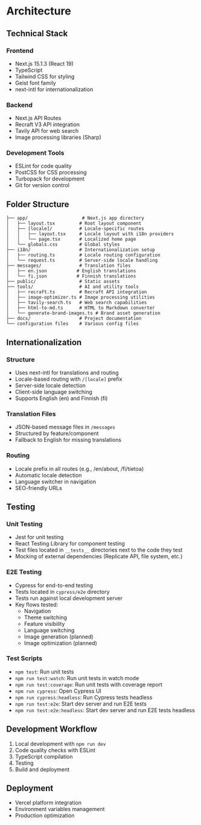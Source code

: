 # Architecture

## Technical Stack

### Frontend
- Next.js 15.1.3 (React 19)
- TypeScript
- Tailwind CSS for styling
- Geist font family
- next-intl for internationalization

### Backend
- Next.js API Routes
- Recraft V3 API integration
- Tavily API for web search
- Image processing libraries (Sharp)

### Development Tools
- ESLint for code quality
- PostCSS for CSS processing
- Turbopack for development
- Git for version control

## Folder Structure
```
├── app/                    # Next.js app directory
│   ├── layout.tsx         # Root layout component
│   ├── [locale]/          # Locale-specific routes
│   │   ├── layout.tsx     # Locale layout with i18n providers
│   │   └── page.tsx       # Localized home page
│   └── globals.css        # Global styles
├── i18n/                  # Internationalization setup
│   ├── routing.ts         # Locale routing configuration
│   └── request.ts         # Server-side locale handling
├── messages/              # Translation files
│   ├── en.json           # English translations
│   └── fi.json           # Finnish translations
├── public/                # Static assets
├── tools/                 # AI and utility tools
│   ├── recraft.ts         # Recraft API integration
│   ├── image-optimizer.ts # Image processing utilities
│   ├── tavily-search.ts   # Web search capabilities
│   ├── html-to-md.ts      # HTML to Markdown converter
│   └── generate-brand-images.ts # Brand asset generation
├── docs/                  # Project documentation
└── configuration files    # Various config files
```

## Internationalization

### Structure
- Uses next-intl for translations and routing
- Locale-based routing with `/[locale]` prefix
- Server-side locale detection
- Client-side language switching
- Supports English (en) and Finnish (fi)

### Translation Files
- JSON-based message files in `/messages`
- Structured by feature/component
- Fallback to English for missing translations

### Routing
- Locale prefix in all routes (e.g., /en/about, /fi/tietoa)
- Automatic locale detection
- Language switcher in navigation
- SEO-friendly URLs

## Testing

### Unit Testing
- Jest for unit testing
- React Testing Library for component testing
- Test files located in `__tests__` directories next to the code they test
- Mocking of external dependencies (Replicate API, file system, etc.)

### E2E Testing
- Cypress for end-to-end testing
- Tests located in `cypress/e2e` directory
- Tests run against local development server
- Key flows tested:
  - Navigation
  - Theme switching
  - Feature visibility
  - Language switching
  - Image generation (planned)
  - Image optimization (planned)

### Test Scripts
- `npm test`: Run unit tests
- `npm run test:watch`: Run unit tests in watch mode
- `npm run test:coverage`: Run unit tests with coverage report
- `npm run cypress`: Open Cypress UI
- `npm run cypress:headless`: Run Cypress tests headless
- `npm run test:e2e`: Start dev server and run E2E tests
- `npm run test:e2e:headless`: Start dev server and run E2E tests headless

## Development Workflow
1. Local development with `npm run dev`
2. Code quality checks with ESLint
3. TypeScript compilation
4. Testing
5. Build and deployment

## Deployment
- Vercel platform integration
- Environment variables management
- Production optimization
